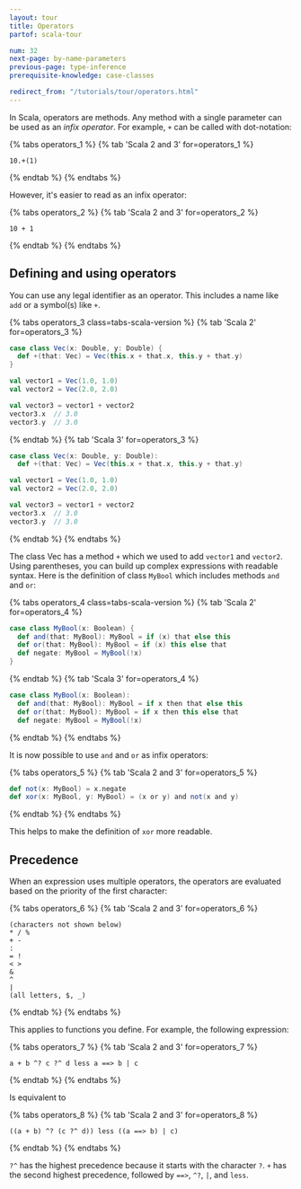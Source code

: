 ```yaml
---
layout: tour
title: Operators
partof: scala-tour

num: 32
next-page: by-name-parameters
previous-page: type-inference
prerequisite-knowledge: case-classes

redirect_from: "/tutorials/tour/operators.html"
---
```

In Scala, operators are methods. Any method with a single parameter can be used as an _infix operator_. For example, `+` can be called with dot-notation:

{% tabs operators_1 %}
{% tab 'Scala 2 and 3' for=operators_1 %}
```
10.+(1)
```
{% endtab %}
{% endtabs %}

However, it's easier to read as an infix operator:

{% tabs operators_2 %}
{% tab 'Scala 2 and 3' for=operators_2 %}
```
10 + 1
```
{% endtab %}
{% endtabs %}

## Defining and using operators
You can use any legal identifier as an operator. This includes a name like `add` or a symbol(s) like `+`.

{% tabs operators_3 class=tabs-scala-version %}
{% tab 'Scala 2' for=operators_3 %}
```scala mdoc
case class Vec(x: Double, y: Double) {
  def +(that: Vec) = Vec(this.x + that.x, this.y + that.y)
}

val vector1 = Vec(1.0, 1.0)
val vector2 = Vec(2.0, 2.0)

val vector3 = vector1 + vector2
vector3.x  // 3.0
vector3.y  // 3.0
```
{% endtab %}
{% tab 'Scala 3' for=operators_3 %}
```scala
case class Vec(x: Double, y: Double):
  def +(that: Vec) = Vec(this.x + that.x, this.y + that.y)

val vector1 = Vec(1.0, 1.0)
val vector2 = Vec(2.0, 2.0)

val vector3 = vector1 + vector2
vector3.x  // 3.0
vector3.y  // 3.0
```
{% endtab %}
{% endtabs %}

The class Vec has a method `+` which we used to add `vector1` and `vector2`. Using parentheses, you can build up complex expressions with readable syntax. Here is the definition of class `MyBool` which includes methods `and` and `or`:

{% tabs operators_4 class=tabs-scala-version %}
{% tab 'Scala 2' for=operators_4 %}
```scala mdoc
case class MyBool(x: Boolean) {
  def and(that: MyBool): MyBool = if (x) that else this
  def or(that: MyBool): MyBool = if (x) this else that
  def negate: MyBool = MyBool(!x)
}
```
{% endtab %}
{% tab 'Scala 3' for=operators_4 %}
```scala
case class MyBool(x: Boolean):
  def and(that: MyBool): MyBool = if x then that else this
  def or(that: MyBool): MyBool = if x then this else that
  def negate: MyBool = MyBool(!x)
```
{% endtab %}
{% endtabs %}

It is now possible to use `and` and `or` as infix operators:

{% tabs operators_5 %}
{% tab 'Scala 2 and 3' for=operators_5 %}
```scala mdoc
def not(x: MyBool) = x.negate
def xor(x: MyBool, y: MyBool) = (x or y) and not(x and y)
```
{% endtab %}
{% endtabs %}

This helps to make the definition of `xor` more readable.

## Precedence
When an expression uses multiple operators, the operators are evaluated based on the priority of the first character:

{% tabs operators_6 %}
{% tab 'Scala 2 and 3' for=operators_6 %}
```
(characters not shown below)
* / %
+ -
:
= !
< >
&
^
|
(all letters, $, _)
```
{% endtab %}
{% endtabs %}

This applies to functions you define. For example, the following expression:

{% tabs operators_7 %}
{% tab 'Scala 2 and 3' for=operators_7 %}
```
a + b ^? c ?^ d less a ==> b | c
```
{% endtab %}
{% endtabs %}

Is equivalent to

{% tabs operators_8 %}
{% tab 'Scala 2 and 3' for=operators_8 %}
```
((a + b) ^? (c ?^ d)) less ((a ==> b) | c)
```
{% endtab %}
{% endtabs %}

`?^` has the highest precedence because it starts with the character `?`. `+` has the second highest precedence, followed by `==>`, `^?`, `|`, and `less`.
